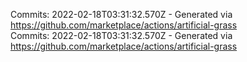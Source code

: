 Commits: 2022-02-18T03:31:32.570Z - Generated via https://github.com/marketplace/actions/artificial-grass
<br>
Commits: 2022-02-18T03:31:32.570Z - Generated via https://github.com/marketplace/actions/artificial-grass
<br>
